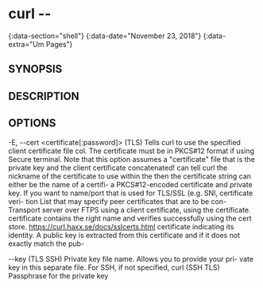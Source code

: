 # curl --
{:data-section="shell"}
{:data-date="November 23, 2018"}
{:data-extra="Um Pages"}

## SYNOPSIS


## DESCRIPTION


## OPTIONS

 -E, --cert <certificate[:password]>
              (TLS) Tells curl to use the specified  client  certificate  file
              col. The certificate must be in PKCS#12 format if  using  Secure
              terminal.  Note  that  this  option assumes a "certificate" file
              that is the private key and the client certificate concatenated!
              can tell curl the nickname of the certificate to use within  the
              then the certificate string can either be the name of a certifi-
              a PKCS#12-encoded certificate and private key. If  you  want  to
              name/port that is used for TLS/SSL (e.g. SNI, certificate  veri-
              tion List that may specify peer certificates that are to be con-
              Transport  server  over  FTPS  using a client certificate, using
              the certificate.
              certificate contains the right name  and  verifies  successfully
              using the cert store.
               https://curl.haxx.se/docs/sslcerts.html
              certificate indicating its identity. A public key  is  extracted
              from  this certificate and if it does not exactly match the pub-


--key <key>
              (TLS SSH) Private key file name. Allows you to provide your pri-
              vate key in this separate file. For SSH, if not specified,  curl
              (SSH TLS) Passphrase for the private key
